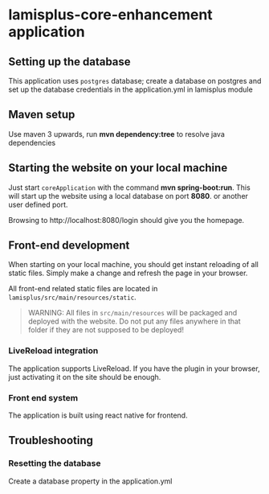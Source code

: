 # lamisplus-core-enhancement application

## Setting up the database
This application uses `postgres` database; create a database on postgres 
and set up the database credentials in the application.yml in lamisplus module

## Maven setup
Use maven 3 upwards, run **mvn dependency:tree** to resolve java dependencies

## Starting the website on your local machine
Just start `coreApplication` with the command **mvn spring-boot:run**.
This will start up the website using a local database on port **8080**. or another user defined port.

Browsing to http://localhost:8080/login should give you the homepage.

## Front-end development
When starting on your local machine, you should get instant reloading of all static files.
Simply make a change and refresh the page in your browser.

All front-end related static files are located in `lamisplus/src/main/resources/static`.

> WARNING: All files in `src/main/resources` will be packaged and deployed with the website.
> Do not put any files anywhere in that folder if they are not supposed to be deployed!

### LiveReload integration
The application supports LiveReload.
If you have the plugin in your browser, just activating it on the site should be enough.

### Front end system
The application is built using react native for frontend.

## Troubleshooting
### Resetting the database
Create a database property in the application.yml

